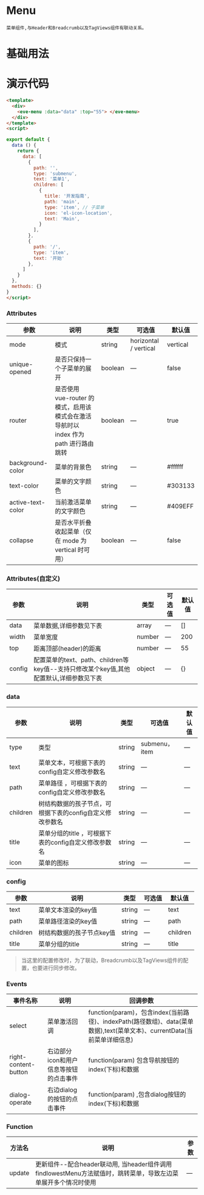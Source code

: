   # Menu
    菜单组件,与Header和Breadcrumb以及TagViews组件有联动关系。
  # 基础用法
 <template>
  <div>
    <Example/>
  </div>
</template>
<script>
import Example from './Example'
export default {
  components: {
    Example,
  }
}
</script>

# 演示代码

```html
<template>
  <div>
    <eve-menu :data="data" :top="55"> </eve-menu>
  </div>
</template>
<script>

export default {
  data () {
    return {
      data: [
        {
          path: '',
          type: 'submenu',
          text: '菜单1',
          children: [
            {
              title: '开发指南',
              path: 'main',
              type: 'item', // 子菜单
              icon: 'el-icon-location',
              text: 'Main',
            }
          ],
        },
        {
          path: '/',
          type: 'item',
          text: '开始'
        },
      ]
    }
  },
  methods: {}
}
</script>
```

### Attributes
| 参数   | 说明 | 类型  | 可选值 | 默认值 |
| ----- | ------ | ----- | ----- | - |
| mode  | 模式  |string| horizontal / vertical |  vertical | 
| unique-opened | 是否只保持一个子菜单的展开 | boolean | — | false | 
| router | 是否使用 vue-router 的模式，启用该模式会在激活导航时以 index 作为 path 进行路由跳转 |  boolean | — | true |
| background-color|  菜单的背景色 |  string | — | #ffffff |
| text-color |  菜单的文字颜色 |  string | — | #303133 |
| active-text-color |  当前激活菜单的文字颜色 |  string | — | #409EFF |
| collapse | 是否水平折叠收起菜单（仅在 mode 为 vertical 时可用） |  boolean | — | false |

### Attributes(自定义)
| 参数   | 说明 | 类型  | 可选值 | 默认值 |
| ----- | ------ | ----- | ----- | - |
| data  |   菜单数据,详细参数见下表 |  array | — | [] |
| width |  菜单宽度 |  number | — | 200 |
| top   |   距离顶部(header)的距离 |  number | — | 55 |
| config   |   配置菜单的text、path、children等key值--支持只修改某个key值,其他配置默认,详细参数见下表 |  object | — | {} |

### data 
| 参数   | 说明 | 类型  | 可选值 | 默认值 |
| ----- | ------ | ----- | ----- | - |
| type | 类型   | string |  submenu，item  | — |
| text | 菜单文本，可根据下表的config自定义修改参数名 | string |  — | — |
| path | 菜单路径 ，可根据下表的config自定义修改参数名| string |  — | — |
| children | 树结构数据的孩子节点，可根据下表的config自定义修改参数名 | string |  — | — |
| title | 菜单分组的title ，可根据下表的config自定义修改参数名  | string |  — | — |
| icon | 菜单的图标  | string |  — | — |

### config
| 参数   | 说明 | 类型  | 可选值 | 默认值 |
| ----- | ------ | ----- | ----- | - |
| text | 菜单文本渲染的key值 | string |  — | text |
| path | 菜单路径渲染的key值 | string |  — | path |
| children | 树结构数据的孩子节点key值 | string |  — | children |
| title | 菜单分组的title   | string |  — | title |

> 当这里的配置修改时，为了联动，Breadcrumb以及TagViews组件的配置，也要进行同步修改。

### Events
| 事件名称 | 说明 | 回调参数  |
| ----| ----| --- | 
| select |菜单激活回调| function(param)，包含index(当前路径)、indexPath(路径数组)、data(菜单数据),text(菜单文本)、currentData(当前菜单详细信息)|
| right-content-button |右边部分icon和用户信息等按钮的点击事件| function(param)  包含导航按钮的index(下标)和数据| 
| dialog-operate |右边dialog的按钮的点击事件| function(param) ,包含dialog按钮的index(下标)和数据| 

### Function
| 方法名 | 说明 | 参数  |
| ----| ----| --- | 
| update | 更新组件--配合header联动用, 当header组件调用findlowestMenu方法赋值时，跳转菜单，导致左边菜单展开多个情况时使用| —| 

